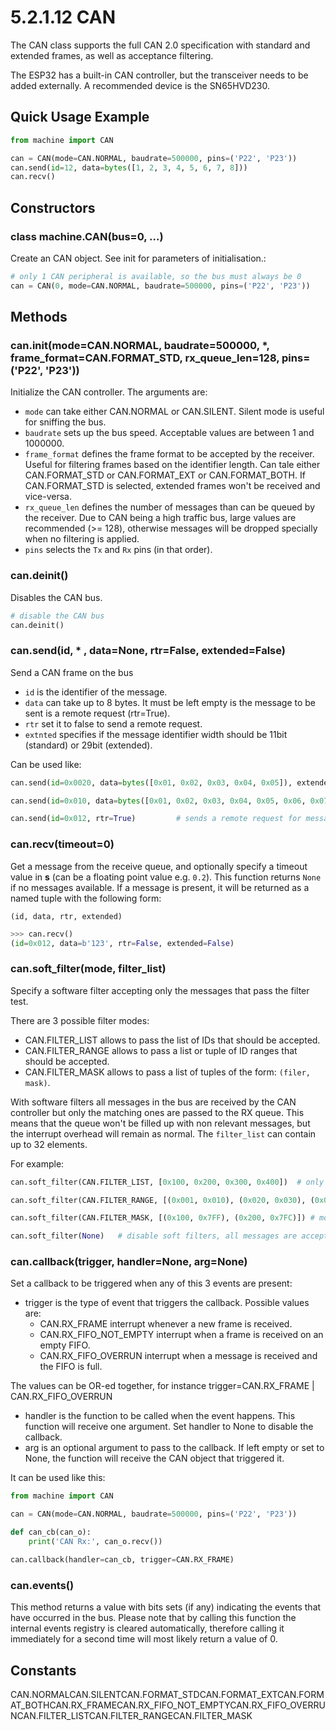 # 5.2.1.12 CAN

The CAN class supports the full CAN 2.0 specification with standard and extended frames, as well as acceptance filtering.

The ESP32 has a built-in CAN controller, but the transceiver needs to be added externally. A recommended device is the SN65HVD230.

## Quick Usage Example

```python
from machine import CAN

can = CAN(mode=CAN.NORMAL, baudrate=500000, pins=('P22', 'P23'))
can.send(id=12, data=bytes([1, 2, 3, 4, 5, 6, 7, 8]))
can.recv()
```

## Constructors

### class machine.CAN\(bus=0, ...\)

Create an CAN object. See init for parameters of initialisation.:

```python
# only 1 CAN peripheral is available, so the bus must always be 0
can = CAN(0, mode=CAN.NORMAL, baudrate=500000, pins=('P22', 'P23'))    # pin order is Tx, Rx
```

## Methods

### can.init\(mode=CAN.NORMAL, baudrate=500000, \*, frame\_format=CAN.FORMAT\_STD, rx\_queue\_len=128, pins=\('P22', 'P23'\)\)

Initialize the CAN controller. The arguments are:

* `mode` can take either CAN.NORMAL or CAN.SILENT. Silent mode is useful for sniffing the bus.
* `baudrate` sets up the bus speed. Acceptable values are between 1 and 1000000.
* `frame_format` defines the frame format to be accepted by the receiver. Useful for filtering frames based on the identifier length. Can tale either CAN.FORMAT\_STD or CAN.FORMAT\_EXT or CAN.FORMAT\_BOTH. If CAN.FORMAT\_STD is selected, extended frames won't be received and vice-versa.
* `rx_queue_len` defines the number of messages than can be queued by the receiver. Due to CAN being a high traffic bus, large values are recommended \(&gt;= 128\), otherwise messages will be dropped specially when no filtering is applied.
* `pins` selects the `Tx` and `Rx` pins \(in that order\).

### can.deinit\(\)

Disables the CAN bus.

```python
# disable the CAN bus
can.deinit()
```

### can.send\(id, \* , data=None, rtr=False, extended=False\)

Send a CAN frame on the bus

* `id` is the identifier of the message.
* `data` can take up to 8 bytes. It must be left empty is the message to be sent is a remote request \(rtr=True\).
* `rtr` set it to false to send a remote request.
* `extnted` specifies if the message identifier width should be 11bit \(standard\) or 29bit \(extended\).

Can be used like:

```python
can.send(id=0x0020, data=bytes([0x01, 0x02, 0x03, 0x04, 0x05]), extended=True)   # sends 5 bytes with an extended identifier

can.send(id=0x010, data=bytes([0x01, 0x02, 0x03, 0x04, 0x05, 0x06, 0x07, 0x08])) # sends 8 bytes with an standard identifier

can.send(id=0x012, rtr=True)         # sends a remote request for message id=0x12
```

### can.recv\(timeout=0\)

Get a message from the receive queue, and optionally specify a timeout value in **s** \(can be a floating point value e.g. `0.2`\). This function returns `None` if no messages available. If a message is present, it will be returned as a named tuple with the following form:

`(id, data, rtr, extended)`

```python
>>> can.recv()
(id=0x012, data=b'123', rtr=False, extended=False)
```

### can.soft\_filter\(mode, filter\_list\)

Specify a software filter accepting only the messages that pass the filter test.

There are 3 possible filter modes:

* CAN.FILTER\_LIST allows to pass the list of IDs that should be accepted.
* CAN.FILTER\_RANGE allows to pass a list or tuple of ID ranges that should be accepted.
* CAN.FILTER\_MASK allows to pass a list of tuples of the form: `(filer, mask)`.

With software filters all messages in the bus are received by the CAN controller but only the matching ones are passed to the RX queue. This means that the queue won't be filled up with non relevant messages, but the interrupt overhead will remain as normal. The `filter_list` can contain up to 32 elements.

For example:

```python
can.soft_filter(CAN.FILTER_LIST, [0x100, 0x200, 0x300, 0x400])  # only accept identifiers from 0x100, 0x200, 0x300 and 0x400

can.soft_filter(CAN.FILTER_RANGE, [(0x001, 0x010), (0x020, 0x030), (0x040, 0x050)])  # only accept identifiers from 0x001 to 0x010, from 0x020 to 0x030 and from 0x040 to 0x050.

can.soft_filter(CAN.FILTER_MASK, [(0x100, 0x7FF), (0x200, 0x7FC)]) # more of the classic Filter and Mask method.

can.soft_filter(None)   # disable soft filters, all messages are accepted
```

### can.callback\(trigger, handler=None, arg=None\)

Set a callback to be triggered when any of this 3 events are present:

* trigger is the type of event that triggers the callback. Possible values are:
  * CAN.RX\_FRAME interrupt whenever a new frame is received.
  * CAN.RX\_FIFO\_NOT\_EMPTY interrupt when a frame is received on an empty FIFO.
  * CAN.RX\_FIFO\_OVERRUN interrupt when a message is received and the FIFO is full.

The values can be OR-ed together, for instance trigger=CAN.RX\_FRAME \| CAN.RX\_FIFO\_OVERRUN

* handler is the function to be called when the event happens. This function will receive one argument. Set handler to None to disable the callback.
* arg is an optional argument to pass to the callback. If left empty or set to None, the function will receive the CAN object that triggered it.

It can be used like this:

```python
from machine import CAN

can = CAN(mode=CAN.NORMAL, baudrate=500000, pins=('P22', 'P23'))

def can_cb(can_o):
    print('CAN Rx:', can_o.recv())

can.callback(handler=can_cb, trigger=CAN.RX_FRAME)
```

### can.events\(\)

This method returns a value with bits sets \(if any\) indicating the events that have occurred in the bus. Please note that by calling this function the internal events registry is cleared automatically, therefore calling it immediately for a second time will most likely return a value of 0.

## Constants

CAN.NORMALCAN.SILENTCAN.FORMAT\_STDCAN.FORMAT\_EXTCAN.FORMAT\_BOTHCAN.RX\_FRAMECAN.RX\_FIFO\_NOT\_EMPTYCAN.RX\_FIFO\_OVERRUNCAN.FILTER\_LISTCAN.FILTER\_RANGECAN.FILTER\_MASK

